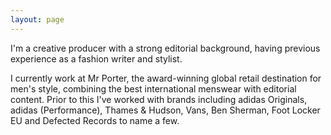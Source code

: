 ```yaml
---
layout: page
---
```


I'm a creative producer with a strong editorial background, having previous experience as a fashion writer and stylist.

I currently work at Mr Porter, the award-winning global retail destination for men's style, combining the best international menswear with editorial content. Prior to this I've worked with brands including adidas Originals, adidas (Performance), Thames & Hudson, Vans, Ben Sherman, Foot Locker EU and Defected Records to name a few.